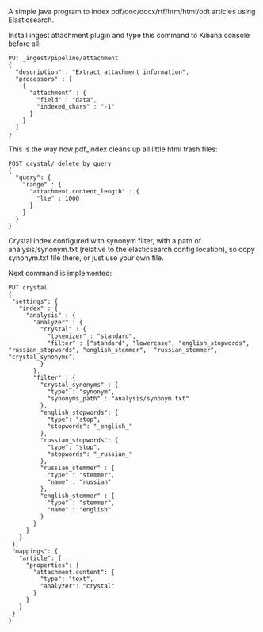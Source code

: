 A simple java program to index pdf/doc/docx/rtf/htm/html/odt articles using Elasticsearch.

Install ingest attachment plugin and type this command to Kibana console before all:
```
PUT _ingest/pipeline/attachment
{
  "description" : "Extract attachment information",
  "processors" : [
    {
      "attachment" : {
        "field" : "data",
        "indexed_chars" : "-1"
      }
    }
  ]
}
```
This is the way how pdf_index cleans up all little html trash files:
```
POST crystal/_delete_by_query
{
  "query": {
    "range" : {
      "attachment.content_length" : {
        "lte" : 1000
      }
    }
  }
}
```
 Crystal index configured with synonym filter,
 with a path of analysis/synonym.txt (relative to the elasticsearch config location),
 so copy synonym.txt file there, or just use your own file.

 Next command is implemented:
 ```
PUT crystal
{
  "settings": {
    "index" : {
      "analysis" : {
        "analyzer" : {
          "crystal" : {
            "tokenizer" : "standard",
            "filter" : ["standard", "lowercase", "english_stopwords", "russian_stopwords", "english_stemmer",  "russian_stemmer", "crystal_synonyms"]
          }
        },
        "filter" : {
          "crystal_synonyms" : {
            "type" : "synonym",
            "synonyms_path" : "analysis/synonym.txt"
          },
          "english_stopwords": {
            "type": "stop",
            "stopwords": "_english_"
          },
          "russian_stopwords": {
            "type": "stop",
            "stopwords": "_russian_"
          },
          "russian_stemmer" : {
            "type" : "stemmer",
            "name" : "russian"
          },
          "english_stemmer" : {
            "type" : "stemmer",
            "name" : "english"
          }
        }
      }
    }
  },
  "mappings": {
    "article": {
      "properties": {
        "attachment.content": {
          "type": "text",
          "analyzer": "crystal"
        }
      }
    }
  }
}
```
